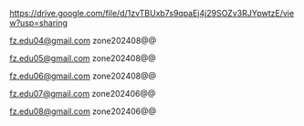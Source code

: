 
https://drive.google.com/file/d/1zvTBUxb7s9qpaEj4j29SOZv3RJYpwtzE/view?usp=sharing


fz.edu04@gmail.com   zone202408@@

fz.edu05@gmail.com   zone202408@@

fz.edu06@gmail.com   zone202408@@

fz.edu07@gmail.com   zone202406@@

fz.edu08@gmail.com   zone202406@@

